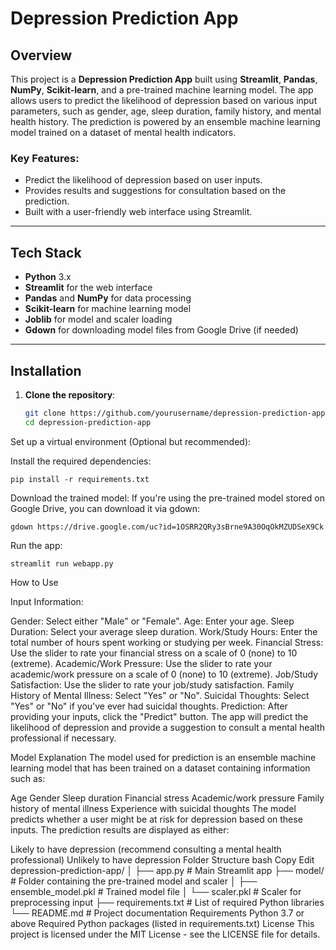 # Depression Prediction App

## Overview

This project is a **Depression Prediction App** built using **Streamlit**, **Pandas**, **NumPy**, **Scikit-learn**, and a pre-trained machine learning model. The app allows users to predict the likelihood of depression based on various input parameters, such as gender, age, sleep duration, family history, and mental health history. The prediction is powered by an ensemble machine learning model trained on a dataset of mental health indicators.

### Key Features:
- Predict the likelihood of depression based on user inputs.
- Provides results and suggestions for consultation based on the prediction.
- Built with a user-friendly web interface using Streamlit.

---

## Tech Stack

- **Python** 3.x
- **Streamlit** for the web interface
- **Pandas** and **NumPy** for data processing
- **Scikit-learn** for machine learning model
- **Joblib** for model and scaler loading
- **Gdown** for downloading model files from Google Drive (if needed)

---

## Installation

1. **Clone the repository**:
   ```bash
   git clone https://github.com/yourusername/depression-prediction-app.git
   cd depression-prediction-app


Set up a virtual environment (Optional but recommended):

Install the required dependencies:

    pip install -r requirements.txt

Download the trained model: If you're using the pre-trained model stored on Google Drive, you can download it via gdown:

    gdown https://drive.google.com/uc?id=1OSRR2QRy3sBrne9A30OqOkMZUDSeX9Ck

Run the app:

    streamlit run webapp.py
    
How to Use

Input Information:

Gender: Select either "Male" or "Female".
Age: Enter your age.
Sleep Duration: Select your average sleep duration.
Work/Study Hours: Enter the total number of hours spent working or studying per week.
Financial Stress: Use the slider to rate your financial stress on a scale of 0 (none) to 10 (extreme).
Academic/Work Pressure: Use the slider to rate your academic/work pressure on a scale of 0 (none) to 10 (extreme).
Job/Study Satisfaction: Use the slider to rate your job/study satisfaction.
Family History of Mental Illness: Select "Yes" or "No".
Suicidal Thoughts: Select "Yes" or "No" if you've ever had suicidal thoughts.
Prediction: After providing your inputs, click the "Predict" button. The app will predict the likelihood of depression and provide a suggestion to consult a mental health professional if necessary.

Model Explanation
The model used for prediction is an ensemble machine learning model that has been trained on a dataset containing information such as:

Age
Gender
Sleep duration
Financial stress
Academic/work pressure
Family history of mental illness
Experience with suicidal thoughts
The model predicts whether a user might be at risk for depression based on these inputs. The prediction results are displayed as either:

Likely to have depression (recommend consulting a mental health professional)
Unlikely to have depression
Folder Structure
bash
Copy
Edit
depression-prediction-app/
│
├── app.py                  # Main Streamlit app
├── model/                  # Folder containing the pre-trained model and scaler
│   ├── ensemble_model.pkl  # Trained model file
│   └── scaler.pkl          # Scaler for preprocessing input
├── requirements.txt        # List of required Python libraries
└── README.md               # Project documentation
Requirements
Python 3.7 or above
Required Python packages (listed in requirements.txt)
License
This project is licensed under the MIT License - see the LICENSE file for details.
